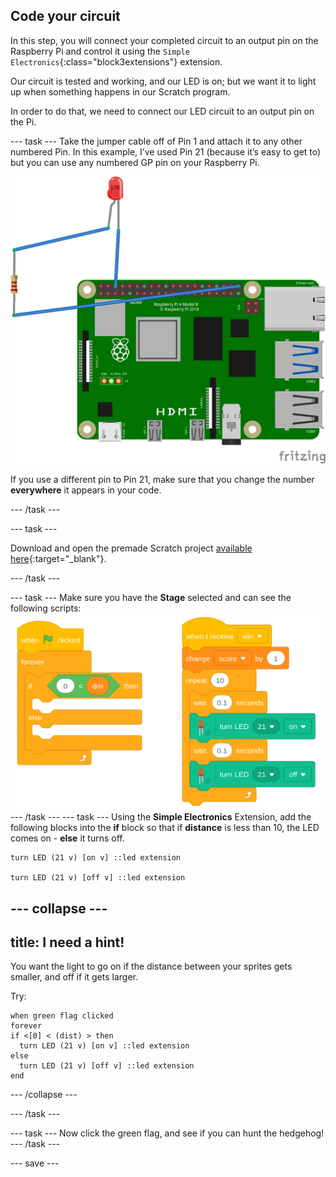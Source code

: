 ## Code your circuit

In this step, you will connect your completed circuit to an output pin on the Raspberry Pi and control it using the `Simple Electronics`{:class="block3extensions"} extension.

Our circuit is tested and working, and our LED is on; but we want it to light up when something happens in our Scratch program. 

In order to do that, we need to connect our LED circuit to an output pin on the Pi.

--- task ---
Take the jumper cable off of Pin 1 and attach it to any other numbered Pin. In this example, I’ve used Pin 21 (because it’s easy to get to) but you can use any numbered GP pin on your Raspberry Pi. 


![circuit diagram of a jumper cable with a resistor and LED wired to 3V3 on the Raspberry Pi](images/Pi_1_complete.png)

If you use a different pin to Pin 21, make sure that you change the number **everywhere** it appears in your code.

--- /task ---

--- task ---

Download and open the premade Scratch project [available here](https://www.youtube.com/watch?v=dQw4w9WgXcQ){:target="_blank"}.

--- /task ---

--- task ---
Make sure you have the **Stage** selected and can see the following scripts:
![Screenshot of scripts. When green flag clicked, ](images/stage_code.png)
--- /task ---
--- task ---
Using the **Simple Electronics** Extension, add the following blocks into the **if** block so that if **distance** is less than 10, the LED comes on - **else** it turns off.
```blocks3
turn LED (21 v) [on v] ::led extension

turn LED (21 v) [off v] ::led extension
```
--- collapse ---
---
title: I need a hint!
---
You want the light to go on if the distance between your sprites gets smaller, and off if it gets larger.

Try:
```blocks3
when green flag clicked
forever
if <[0] < (dist) > then
  turn LED (21 v) [on v] ::led extension
else
  turn LED (21 v) [off v] ::led extension
end
```
--- /collapse ---

--- /task ---

--- task ---
Now click the green flag, and see if you can hunt the hedgehog!
--- /task ---

--- save ---
